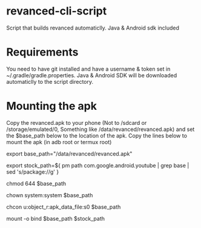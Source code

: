# revanced-cli-script
Script that builds revanced automaticlly. Java &amp; Android sdk included

# Requirements
You need to have git installed and have a username & token set in ~/.gradle/gradle.properties.
Java & Android SDK will be downloaded automaticlly to the script directory.

# Mounting the apk
Copy the revanced.apk to your phone (Not to /sdcard or /storage/emulated/0, Something like /data/revanced/revanced.apk) and set the $base_path below to the location of the apk.
Copy the lines below to mount the apk (in adb root or termux root)

export base_path="/data/revanced/revanced.apk"

export stock_path=${ pm path com.google.android.youtube | grep base | sed 's/package://g' }

chmod 644 $base_path

chown system:system $base_path

chcon u:object_r:apk_data_file:s0  $base_path

mount -o bind $base_path $stock_path
